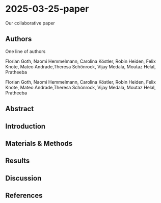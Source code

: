 # 2025-03-25-paper
Our collaborative paper

## Authors

One line of authors

 
Florian Goth, Naomi Hemmelmann, Carolina Köstler, Robin Heiden, Felix Knote, Mateo Andrade,Theresa Schönrock, Vijay Medala, Moutaz Helal, Pratheeba

Florian Goth, Naomi Hemmelmann, Carolina Köstler, Robin Heiden, Felix Knote, Mateo Andrade,Theresa Schönrock, Vijay Medala, Moutaz Helal, Pratheeba



## Abstract

## Introduction

## Materials & Methods

## Results

## Discussion

## References


